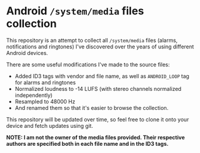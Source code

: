 # Android `/system/media` files collection

This repository is an attempt to collect all `/system/media` files (alarms, notifications and ringtones) I've discovered over the years of using different Android devices.

There are some useful modifications I've made to the source files:
- Added ID3 tags with vendor and file name, as well as `ANDROID_LOOP` tag for alarms and ringtones
- Normalized loudness to -14 LUFS (with stereo channels normalized independently)
- Resampled to 48000 Hz
- And renamed them so that it's easier to browse the collection.

This repository will be updated over time, so feel free to clone it onto your device and fetch updates using git.

__NOTE: I am not the owner of the media files provided. Their respective authors are specified both in each file name and in the ID3 tags.__